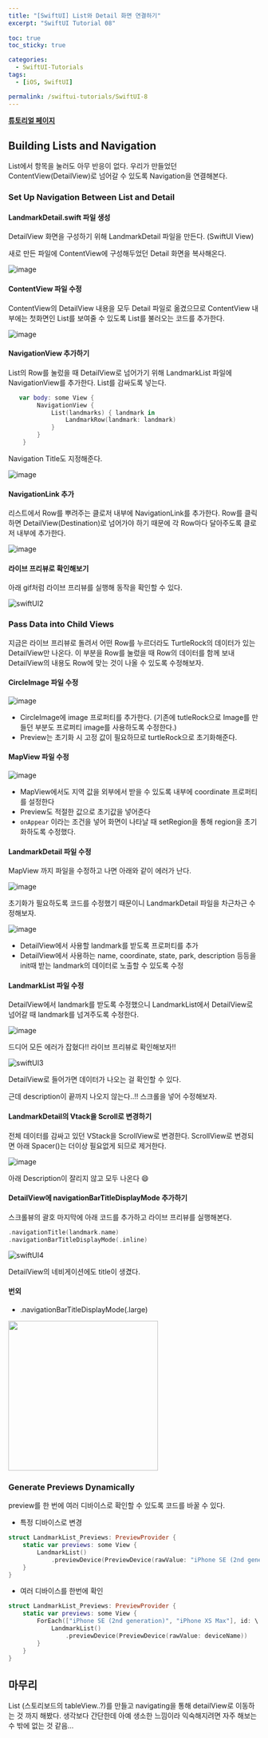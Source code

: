 ```yaml
---
title: "[SwiftUI] List와 Detail 화면 연결하기"
excerpt: "SwiftUI Tutorial 08"
  
toc: true
toc_sticky: true

categories:
  - SwiftUI-Tutorials
tags:
  - [iOS, SwiftUI]

permalink: /swiftui-tutorials/SwiftUI-8
---
```


**[튜토리얼 페이지](https://developer.apple.com/tutorials/swiftui/building-lists-and-navigation)**

## Building Lists and Navigation

List에서 항목을 눌러도 아무 반응이 없다. 우리가 만들었던 ContentView(DetailView)로 넘어갈 수 있도록 Navigation을 연결해본다.

### Set Up Navigation Between List and Detail

#### LandmarkDetail.swift 파일 생성

DetailView 화면을 구성하기 위해 LandmarkDetail 파일을 만든다. (SwiftUI View)

새로 만든 파일에 ContentView에 구성해두었던 Detail 화면을 복사해온다.

![image](https://user-images.githubusercontent.com/22000470/181425083-178ed74d-a1e8-40ca-b407-816a7f63c6d4.png)

#### ContentView 파일 수정

ContentView의 DetailView 내용을 모두 Detail 파일로 옮겼으므로 ContentView 내부에는 첫화면인 List를 보여줄 수 있도록 List를 불러오는 코드를 추가한다.

![image](https://user-images.githubusercontent.com/22000470/181425336-12def2cc-6d05-40e0-99af-699ff930ca70.png)

#### NavigationView 추가하기
List의 Row를 눌렀을 때 DetailView로 넘어가기 위해 LandmarkList 파일에 NavigationView를 추가한다. List를 감싸도록 넣는다.

```swift
   var body: some View {
        NavigationView {
            List(landmarks) { landmark in
                LandmarkRow(landmark: landmark)
            }
        }
    }
```

Navigation Title도 지정해준다.

![image](https://user-images.githubusercontent.com/22000470/181425801-01c23f55-8e05-486b-9252-1365ef3014bd.png)

#### NavigationLink 추가
리스트에서 Row를 뿌려주는 클로저 내부에 NavigationLink를 추가한다. Row를 클릭하면 DetailView(Destination)로 넘어가야 하기 때문에 각 Row마다 달아주도록 클로저 내부에 추가한다.

![image](https://user-images.githubusercontent.com/22000470/181426166-03991148-25e8-4b8d-a3ef-3821a797221c.png)

#### 라이브 프리뷰로 확인해보기

아래 gif처럼 라이브 프리뷰를 실행해 동작을 확인할 수 있다.

![swiftUI2](https://user-images.githubusercontent.com/22000470/181426450-813d6bc1-4ece-4ecb-83c9-599133db543c.gif)

### Pass Data into Child Views

지금은 라이브 프리뷰로 돌려서 어떤 Row를 누르더라도 TurtleRock의 데이터가 있는 DetailView만 나온다.
이 부분을 Row를 눌렀을 때 Row의 데이터를 함께 보내 DetailView의 내용도 Row에 맞는 것이 나올 수 있도록 수정해보자.

#### CircleImage 파일 수정

![image](https://user-images.githubusercontent.com/22000470/181427336-a139cbda-d530-4997-99dc-16c67d8be40c.png)

- CircleImage에 image 프로퍼티를 추가한다. (기존에 tutleRock으로 Image를 만들던 부분도 프로퍼티 image를 사용하도록 수정한다.)
- Preview는 초기화 시 고정 값이 필요하므로 turtleRock으로 초기화해준다.

#### MapView 파일 수정

![image](https://user-images.githubusercontent.com/22000470/181427886-edcdfd8e-8e9a-46aa-a652-c0f024f72289.png)

- MapView에서도 지역 값을 외부에서 받을 수 있도록 내부에 coordinate 프로퍼티를 설정한다
- Preview도 적절한 값으로 초기값을 넣어준다
- `onAppear` 이라는 조건을 넣어 화면이 나타날 때 setRegion을 통해 region을 초기화하도록 수정했다.

#### LandmarkDetail 파일 수정

MapView 까지 파일을 수정하고 나면 아래와 같이 에러가 난다.

![image](https://user-images.githubusercontent.com/22000470/181428544-30e1d290-2a2c-4034-bf45-a0e5b1c90160.png)

초기화가 필요하도록 코드를 수정했기 때문이니 LandmarkDetail 파일을 차근차근 수정해보자.

![image](https://user-images.githubusercontent.com/22000470/181429123-f102906f-e2e2-4709-aa60-75d63256a048.png)

- DetailView에서 사용할 landmark를 받도록 프로퍼티를 추가
- DetailView에서 사용하는 name, coordinate, state, park, description 등등을 init때 받는 landmark의 데이터로 노출할 수 있도록 수정

#### LandmarkList 파일 수정

DetailView에서 landmark를 받도록 수정했으니 LandmarkList에서 DetailView로 넘어갈 때 landmark를 넘겨주도록 수정한다.

![image](https://user-images.githubusercontent.com/22000470/181429467-36f9eeb1-2c22-492f-b801-8a1e698dff52.png)

드디어 모든 에러가 잡혔다!! 라이브 프리뷰로 확인해보자!!

![swiftUI3](https://user-images.githubusercontent.com/22000470/181430013-33799ba7-728e-42c9-9e58-dca6087bc556.gif)


DetailView로 들어가면 데이터가 나오는 걸 확인할 수 있다.

근데 description이 끝까지 나오지 않는다..!! 스크롤을 넣어 수정해보자.

#### LandmarkDetail의 Vtack을 Scroll로 변경하기

전체 데이터를 감싸고 있던 VStack을 ScrollView로 변경한다. ScrollView로 변경되면 아래 Spacer()는 더이상 필요없게 되므로 제거한다.

![image](https://user-images.githubusercontent.com/22000470/181430253-59b7d814-387b-4808-b205-ff9531f3cc02.png)

아래 Description이 잘리지 않고 모두 나온다 😄 

#### DetailView에 navigationBarTitleDisplayMode 추가하기

스크롤뷰의 괄호 마지막에 아래 코드를 추가하고 라이브 프리뷰를 실행해본다.

```swift
.navigationTitle(landmark.name)
.navigationBarTitleDisplayMode(.inline)
```

![swiftUI4](https://user-images.githubusercontent.com/22000470/181430613-6cd2301e-653d-4d0a-ba66-f6faabe1a08b.gif)

DetailView의 네비게이션에도 title이 생겼다.

#### 번외

- .navigationBarTitleDisplayMode(.large)

<img src="https://user-images.githubusercontent.com/22000470/181430710-a75a0c49-2054-46e1-b154-9bb906ed1c4b.png" width="300">

### Generate Previews Dynamically
preview를 한 번에 여러 디바이스로 확인할 수 있도록 코드를 바꿀 수 있다.

- 특정 디바이스로 변경
```swift
struct LandmarkList_Previews: PreviewProvider {
    static var previews: some View {
        LandmarkList()
            .previewDevice(PreviewDevice(rawValue: "iPhone SE (2nd generation)"))
    }
}
```

- 여러 디바이스를 한번에 확인
```swift
struct LandmarkList_Previews: PreviewProvider {
    static var previews: some View {
        ForEach(["iPhone SE (2nd generation)", "iPhone XS Max"], id: \.self) { deviceName in
            LandmarkList()
                .previewDevice(PreviewDevice(rawValue: deviceName))
        }
    }
}
```

## 마무리

List (스토리보드의 tableView..?)를 만들고 navigating을 통해 detailView로 이동하는 것 까지 해봤다. 생각보다 간단한데 아예 생소한 느낌이라 익숙해지려면 자주 해보는 수 밖에 없는 것 같음...
